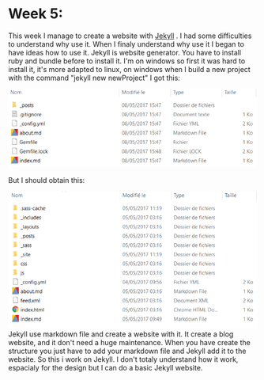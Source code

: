 # Week 5:

This week I manage to create a website with [Jekyll](https://jekyllrb.com/) . I had some difficulties to understand why use it. When I finaly understand why use it I began to have ideas how to use it. Jekyll is website generator. You have to install ruby and bundle before to install it. I'm on windows so first it was hard to install it, it's more adapted to linux, on windows when I build a new project with the command "jekyll new newProject" I got this:

![image](https://github.com/Jdarroy/Internship/blob/master/ressources/structure_err_jekyll.png)

But I should obtain this:

![image](https://github.com/Jdarroy/Internship/blob/master/ressources/structure_base_jekyll.png)
Jekyll use markdown file and create a website with it. It create a blog website, and it don't need a huge maintenance. When you have create the structure you just have to add your markdown file and Jekyll add it to the website. So this i work on Jekyll. I don't totaly understand how it work, espacialy for the design but I can do a basic Jekyll website.
